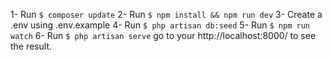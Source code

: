 1- Run  ``` $ composer update ```
2- Run   ``` $ npm install && npm run dev ```
3- Create a .env using .env.example 
4- Run  ``` $ php artisan db:seed ```
5- Run  ``` $ npm run watch ```
6- Run  ``` $ php artisan serve ```
go to your http://localhost:8000/ to see the result.
